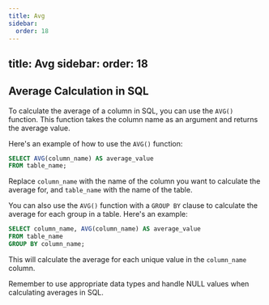 ```yaml
---
title: Avg
sidebar:
  order: 18
---
```

title: Avg
sidebar:
  order: 18
---

## Average Calculation in SQL

To calculate the average of a column in SQL, you can use the `AVG()` function. This function takes the column name as an argument and returns the average value.

Here's an example of how to use the `AVG()` function:

```sql
SELECT AVG(column_name) AS average_value
FROM table_name;
```

Replace `column_name` with the name of the column you want to calculate the average for, and `table_name` with the name of the table.

You can also use the `AVG()` function with a `GROUP BY` clause to calculate the average for each group in a table. Here's an example:

```sql
SELECT column_name, AVG(column_name) AS average_value
FROM table_name
GROUP BY column_name;
```

This will calculate the average for each unique value in the `column_name` column.

Remember to use appropriate data types and handle NULL values when calculating averages in SQL.
